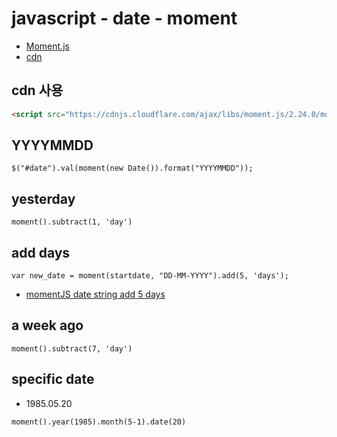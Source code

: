 # javascript - date - moment
* [Moment.js](https://momentjs.com/)
* [cdn](https://cdnjs.com/libraries/moment.js/)

## cdn 사용
```html
<script src="https://cdnjs.cloudflare.com/ajax/libs/moment.js/2.24.0/moment.min.js"></script>
```

## YYYYMMDD
```
$("#date").val(moment(new Date()).format("YYYYMMDD"));
```

## yesterday
```
moment().subtract(1, 'day')
```

## add days
```
var new_date = moment(startdate, "DD-MM-YYYY").add(5, 'days');
```
* [momentJS date string add 5 days](https://stackoverflow.com/questions/22547129/momentjs-date-string-add-5-days)

## a week ago
```
moment().subtract(7, 'day')
```

## specific date
* 1985.05.20
```
moment().year(1985).month(5-1).date(20)
```